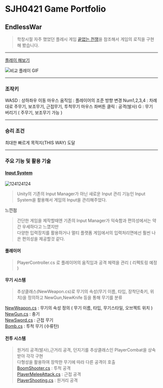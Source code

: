 # SJH0421 Game Portfolio
## EndlessWar
>학창시절 자주 했었던 플레시 게임 [끝없는 전쟁](https://vidkidz.tistory.com/2017)을 참조해서 게임의 로직을 구현해 봤습니다.

---------

[플레이 해보기](Game/EndlessWar/Build/EndlessWar.zip)



![비교 플레이 GIF](https://github.com/jhhrnavy/Portfolio/assets/59547352/be4b0e01-c82d-4669-beae-e61503005bea)

----------

### 조작키 
  WASD : 상하좌우 이동
  마우스 움직임 : 플레이어의 조준 방향 변경
  Num1,2,3,4 : 차례대로 주무기, 보조무기, 근접무기, 투척무기
  마우스 좌버튼 클릭 : 공격(발사)
  G : 무기 버리기 ( 주무기, 보조무기 가능 )

------------
  
### 승리 조건
최대한 빠르게 목적지(THIS WAY) 도달

-------------

### 주요 기능 및 활용 기술
#### [Input System](https://docs.unity3d.com/Packages/com.unity.inputsystem@1.8/manual/index.html)
![124124124](https://github.com/jhhrnavy/Portfolio/assets/59547352/830c8882-50a5-4d63-983d-b2e0e6ef51fc)
>Unity의 기존의 Input Manager가 아닌 새로운 Input 관리 기능인 Input System을 활용해서 게임의 Input을 관리해주었다.
  
느낀점  
>간단한 게임을 제작할때엔 기존의 Input Manager가 익숙함과 편의성에서는 약간 우세하다고 느꼈지만  
>다양한 입력장치를 활용하거나 멀티 플랫폼 게임에서의 입력처리면에선 훨씬 나은 편의성을 제공할것 같다.

#### 플레이어    
> PlayerController.cs 로 플레이어의 움직임과 공격 체력을 관리 ( 리펙토링 예정 )
#### 무기 시스템  
> 추상클래스(NewWeapon.cs)로 무기의 속성(무기 이름, 타입, 장착단축키, 위치)을 정의하고 NewGun,NewKnife 등을 통해 무기를 분류  
  
[NewWeapon.cs](Game/EndlessWar/Code/NewWeaponSystem/NewWeapon.cs) : 무기의 속성 정의 ( 무기 이름, 타입, 무기스타일, 오브젝트 위치 )  
[NewGun.cs](Game/EndlessWar/Code/NewWeaponSystem/NewGun.cs) : 충기  
[NewSword.cs](Game/EndlessWar/Code/NewWeaponSystem/NewSword.cs) : 근접 무기  
[Bomb.cs](Game/EndlessWar/Code/Weapons/Bomb.cs) : 투척 무기 (수류탄)  

#### 전투 시스템
>원거리 공격(발사),근거리 공격, 던지기를 추상클래스인 PlayerCombat을 상속 받아 각각 구현  
>다형성을 활용하여 장착한 무기에 따라 다른 공격이 호출  
[BoomShooter.cs](Game/EndlessWar/Code/Weapons/BombShooter.cs) : 투척 공격  
[PlayerMeleeAttack.cs](Game/EndlessWar/Code/Units/Player/Combat/PlayerMeleeAttack.cs) : 근접 공격   
[PlayerShooting.cs](Game/EndlessWar/Code/Units/Player/Combat/PlayerShooting.cs) : 원거리 공격  
